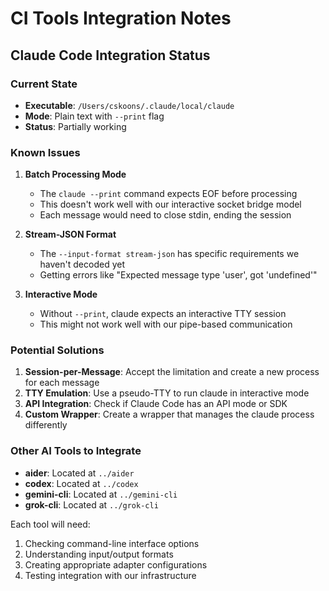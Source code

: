 # CI Tools Integration Notes

## Claude Code Integration Status

### Current State
- **Executable**: `/Users/cskoons/.claude/local/claude`
- **Mode**: Plain text with `--print` flag
- **Status**: Partially working

### Known Issues

1. **Batch Processing Mode**
   - The `claude --print` command expects EOF before processing
   - This doesn't work well with our interactive socket bridge model
   - Each message would need to close stdin, ending the session

2. **Stream-JSON Format**
   - The `--input-format stream-json` has specific requirements we haven't decoded yet
   - Getting errors like "Expected message type 'user', got 'undefined'"

3. **Interactive Mode**
   - Without `--print`, claude expects an interactive TTY session
   - This might not work well with our pipe-based communication

### Potential Solutions

1. **Session-per-Message**: Accept the limitation and create a new process for each message
2. **TTY Emulation**: Use a pseudo-TTY to run claude in interactive mode
3. **API Integration**: Check if Claude Code has an API mode or SDK
4. **Custom Wrapper**: Create a wrapper that manages the claude process differently

### Other AI Tools to Integrate

- **aider**: Located at `../aider`
- **codex**: Located at `../codex`
- **gemini-cli**: Located at `../gemini-cli`
- **grok-cli**: Located at `../grok-cli`

Each tool will need:
1. Checking command-line interface options
2. Understanding input/output formats
3. Creating appropriate adapter configurations
4. Testing integration with our infrastructure